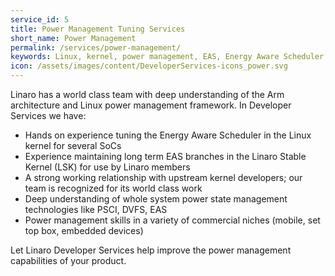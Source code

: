 ```yaml
---
service_id: 5
title: Power Management Tuning Services
short_name: Power Management
permalink: /services/power-management/
keywords: Linux, kernel, power management, EAS, Energy Aware Scheduler, PSCI
icon: /assets/images/content/DeveloperServices-icons_power.svg
---
```


Linaro has a world class team with deep understanding of the Arm architecture and Linux power management framework.  In Developer Services we have:
- Hands on experience tuning the Energy Aware Scheduler in the Linux kernel for several SoCs
- Experience maintaining long term EAS branches in the Linaro Stable Kernel (LSK) for use by Linaro members
- A strong working relationship with upstream kernel developers; our team is recognized for its world class work
- Deep understanding of whole system power state management technologies like PSCI, DVFS, EAS
- Power management skills in a variety of commercial niches (mobile, set top box, embedded devices)

Let Linaro Developer Services help improve the power management capabilities of your product.
